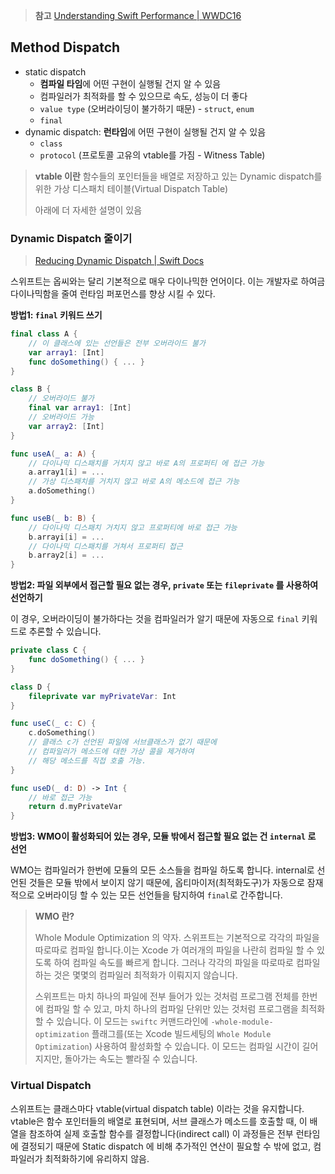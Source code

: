 > **참고** [Understanding Swift Performance | WWDC16](https://developer.apple.com/videos/play/wwdc2016/416/)

## Method Dispatch

- static dispatch
  - **컴파일 타임**에 어떤 구현이 실행될 건지 알 수 있음
  - 컴파일러가 최적화를 할 수 있으므로 속도, 성능이 더 좋다
  - `value type` (오버라이딩이 불가하기 때문) - `struct`, `enum`
  - `final`
- dynamic dispatch: **런타임**에 어떤 구현이 실행될 건지 알 수 있음
  - `class`
  - `protocol` (프로토콜 고유의 vtable를 가짐 - Witness Table)

> **vtable 이란**
> 함수들의 포인터들을 배열로 저장하고 있는 Dynamic dispatch를 위한 가상 디스패치 테이블(Virtual Dispatch Table)
>
> 아래에 더 자세한 설명이 있음

### Dynamic Dispatch 줄이기

> [Reducing Dynamic Dispatch | Swift Docs](https://github.com/apple/swift/blob/main/docs/OptimizationTips.rst#reducing-dynamic-dispatch) 

스위프트는 옵씨와는 달리 기본적으로 매우 다이나믹한 언어이다. 이는 개발자로 하여금 다이나믹함을 줄여 런타임 퍼포먼스를 향상 시킬 수 있다.

**방법1: `final` 키워드 쓰기**

```swift
final class A { 
    // 이 클래스에 있는 선언들은 전부 오버라이드 불가
    var array1: [Int]
    func doSomething() { ... }
}

class B {
    // 오버라이드 불가
    final var array1: [Int]
    // 오버라이드 가능
    var array2: [Int]
}

func useA(_ a: A) {
    // 다이나믹 디스패치를 거치지 않고 바로 A의 프로퍼티 에 접근 가능
    a.array1[i] = ...
    // 가상 디스패치를 거치지 않고 바로 A의 메소드에 접근 가능
    a.doSomething()
}

func useB(_ b: B) {
    // 다이나믹 디스패치 거치지 않고 프로퍼티에 바로 접근 가능
    b.arrayi[i] = ...
    // 다이나믹 디스패치를 거쳐서 프로퍼티 접근
    b.array2[i] = ...
}
```

**방법2: 파일 외부에서 접근할 필요 없는 경우, `private` 또는 `fileprivate` 를 사용하여 선언하기**

이 경우, 오버라이딩이 불가하다는 것을 컴파일러가 알기 때문에 자동으로 `final` 키워드로 추론할 수 있습니다.

```swift
private class C {
    func doSomething() { ... }
}

class D {
    fileprivate var myPrivateVar: Int
}

func useC(_ c: C) {
    c.doSomething()
    // 클래스 c가 선언된 파일에 서브클래스가 없기 때문에
    // 컴파일러가 메소드에 대한 가상 콜을 제거하여
    // 해당 메소드를 직접 호출 가능.
}

func useD(_ d: D) -> Int {
    // 바로 접근 가능
    return d.myPrivateVar
}
```

**방법3: WMO이 활성화되어 있는 경우, 모듈 밖에서 접근할 필요 없는 건 `internal` 로 선언**

WMO는 컴파일러가 한번에 모듈의 모든 소스들을 컴파일 하도록 합니다. internal로 선언된 것들은 모듈 밖에서 보이지 않기 때문에,
옵티마이저(최적화도구)가 자동으로 잠재적으로 오버라이딩 할 수 있는 모든 선언들을 탐지하여 `final`로 간주합니다.

> **WMO 란?**
>
> Whole Module Optimization 의 약자.
> 스위프트는 기본적으로 각각의 파일을 따로따로 컴파일 합니다.이는 Xcode 가 여러개의 파일을 나란히 컴파일 할 수 있도록 하여 컴파일 속도를 빠르게 합니다.
> 그러나 각각의 파일을 따로따로 컴파일 하는 것은 몇몇의 컴파일러 최적화가 이뤄지지 않습니다.
>
> 스위프트는 마치 하나의 파일에 전부 들어가 있는 것처럼 프로그램 전체를 한번에 컴파일 할 수 있고, 마치 하나의 컴파일 단위만 있는 것처럼 프로그램을 최적화 할 수 있습니다.
> 이 모드는 `swiftc` 커맨드라인에 `-whole-module-optimization` 플래그를(또는 Xcode 빌드세팅의 `Whole Module Optimization`) 사용하여 활성화할 수 있습니다.
> 이 모드는 컴파일 시간이 길어지지만, 돌아가는 속도는 빨라질 수 있습니다.



### Virtual Dispatch

스위프트는 클래스마다 vtable(virtual dispatch table) 이라는 것을 유지합니다. vtable은 함수 포인터들의 배열로 표현되며,
서브 클래스가 메소드를 호출할 때, 이 배열을 참조하여 실제 호출할 함수를 결정합니다(indirect call)
이 과정들은 전부 런타임에 결정되기 때문에 Static dispatch 에 비해 추가적인 연산이 필요할 수 밖에 없고, 컴파일러가 최적화하기에 유리하지 않음.
